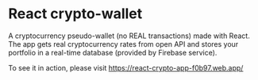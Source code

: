 # React crypto-wallet

A cryptocurrency pseudo-wallet (no REAL transactions) made with React. The app gets real cryptocurrency rates from open API and stores your portfolio in a real-time database (provided by Firebase service).

To see it in action, please visit https://react-crypto-app-f0b97.web.app/
